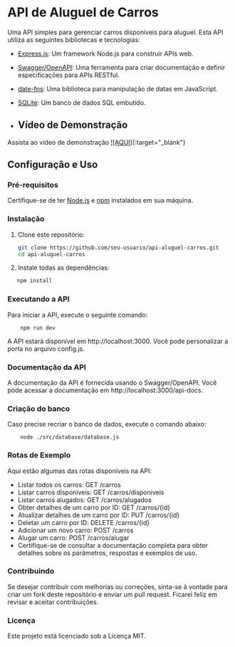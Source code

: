 # API de Aluguel de Carros

Uma API simples para gerenciar carros disponíveis para aluguel. Esta API utiliza as seguintes bibliotecas e tecnologias:

- [Express.js](https://expressjs.com/): Um framework Node.js para construir APIs web.
- [Swagger/OpenAPI](https://swagger.io/): Uma ferramenta para criar documentação e definir especificações para APIs RESTful.
- [date-fns](https://date-fns.org/): Uma biblioteca para manipulação de datas em JavaScript.
- [SQLite](https://www.sqlite.org/): Um banco de dados SQL embutido.

- ## Vídeo de Demonstração

Assista ao vídeo de demonstração [![AQUI]](https://youtu.be/tm838A-FDkI){:target="_blank"}



## Configuração e Uso

### Pré-requisitos

Certifique-se de ter [Node.js](https://nodejs.org/) e [npm](https://www.npmjs.com/) instalados em sua máquina.

### Instalação

1. Clone este repositório:

   ```bash
   git clone https://github.com/seu-usuario/api-aluguel-carros.git
   cd api-aluguel-carros

2. Instale todas as dependências:
 ```bash
    npm install
 ```

### Executando a API
Para iniciar a API, execute o seguinte comando:


 ```comando
     npm run dev
 ```
 A API estará disponível em http://localhost:3000. Você pode personalizar a porta no arquivo config.js.

### Documentação da API
A documentação da API é fornecida usando o Swagger/OpenAPI. Você pode acessar a documentação em http://localhost:3000/api-docs.

### Criação do banco
Caso precise recriar o banco de dados, execute o comando abaixo:
 ```comando
     node ./src/database/database.js
 ```

### Rotas de Exemplo
Aqui estão algumas das rotas disponíveis na API:

- Listar todos os carros: GET /carros
- Listar carros disponíveis: GET /carros/disponiveis
- Listar carros alugados: GET /carros/alugados
- Obter detalhes de um carro por ID: GET /carros/{id}
- Atualizar detalhes de um carro por ID: PUT /carros/{id}
- Deletar um carro por ID: DELETE /carros/{id}
- Adicionar um novo carro: POST /carros
- Alugar um carro: POST /carros/alugar
- Certifique-se de consultar a documentação completa para obter detalhes sobre os parâmetros, respostas e exemplos de uso.

### Contribuindo
Se desejar contribuir com melhorias ou correções, sinta-se à vontade para criar um fork deste repositório e enviar um pull request. Ficarei feliz em revisar e aceitar contribuições.

### Licença
Este projeto está licenciado sob a Licença MIT.
